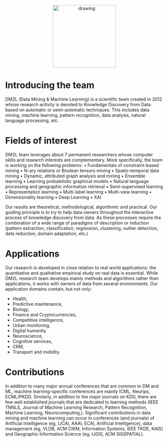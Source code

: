 <p align="center"><img src="https://projet.liris.cnrs.fr/dm2l/pics/logo_DM2L.png" alt="drawing" width="200"/></p>

# Introducing the team

DM2L (Data Mining & Machine Learning) is a scientific team created in 2012 whose research activity is devoted to Knowledge Discovery from Data based on automatic or semi-automatic techniques. This includes data mining, machine learning, pattern recognition, data analysis, natural language processing, etc. 

# Fields of interest

DM2L team leverages about 7 permanent researchers whose computer skills and research interests are complementary. More specifically, the team is working on the following problems:
•	Fundamentals of constraint-based mining
•	N-ary relations or Boolean tensors mining
•	Spatio-temporal data mining
•	Dynamic, attributed graph analysis and mining
•	Ensemble learning
•	Learning probabilistic graphical models
•	Natural language processing and geographic information retrieval
•	Semi-supervised learning
•	Representation learning
•	Multi-label learning
•	Multi-view learning
•	Dimensionality learning
•	Deep Learning
•	XAI

Our results are theoretical, methodological, algorithmic and practical. Our guiding principle is to try to help data owners throughout the interactive process of knowledge discovery from data. As these processes require the combination of a wide range of paradigms of description or induction (pattern extraction, classification, regression, clustering, outlier detection, data reduction, domain adaptation, etc.)

# Applications
Our research is developed in close relation to real world applications: the quantitative and qualitative empirical study on real data is essential. While DM2L research team develops mainly methods and algorithms rather than applications, it works with owners of data from several environments. Our application domains contain, but not only:
-	Health,
-	Predictive maintenance,
-	Biology,
-	Finance and Cryptocurrencies,
-	Competitive intelligence,
-	Urban monitoring, 
-	Digital humanity
-	Neuroscience,
-	Cognitive services, 
-	CRM,
-	Transport and mobility 

# Contributions
In addition to many major annual conferences that are common to DM and ML, machine learning-specific conferences are mainly ICML, Neurips, ECML/PKDD. Similarly, in addition to the major journals on KDD, there are few well established journals that are dedicated to learning methods (IEEE TNNLS, Journal of Machine Learning Research, Pattern Recognition, Machine Learning, Neurocomputing,). Significant contributions in data mining and machine learning can occur in conferences (and journals) of Artificial Intelligence (eg, IJCAI, AAAI, ECAI, Artificial Intelligence), data management (eg, VLDB, ACM CIKM, Information Systems, IEEE TKDE, KAIS) and Geographic Information Science (eg, IJGIS, ACM SIGSPATIAL).

